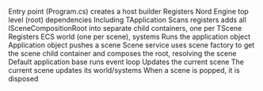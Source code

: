 Entry point (Program.cs) creates a host builder
    Registers Nord Engine top level (root) dependencies 
        Including TApplication
    Scans registers adds all ISceneCompositionRoot<TScene> into separate child containers, one per TScene
        Registers ECS world (one per scene), systems
    Runs the application object
        Application object pushes a scene
            Scene service uses scene factory to get the scene child container and composes the root, resolving the scene
        Default application base runs event loop
            Updates the current scene
                The current scene updates its world/systems
            When a scene is popped, it is disposed